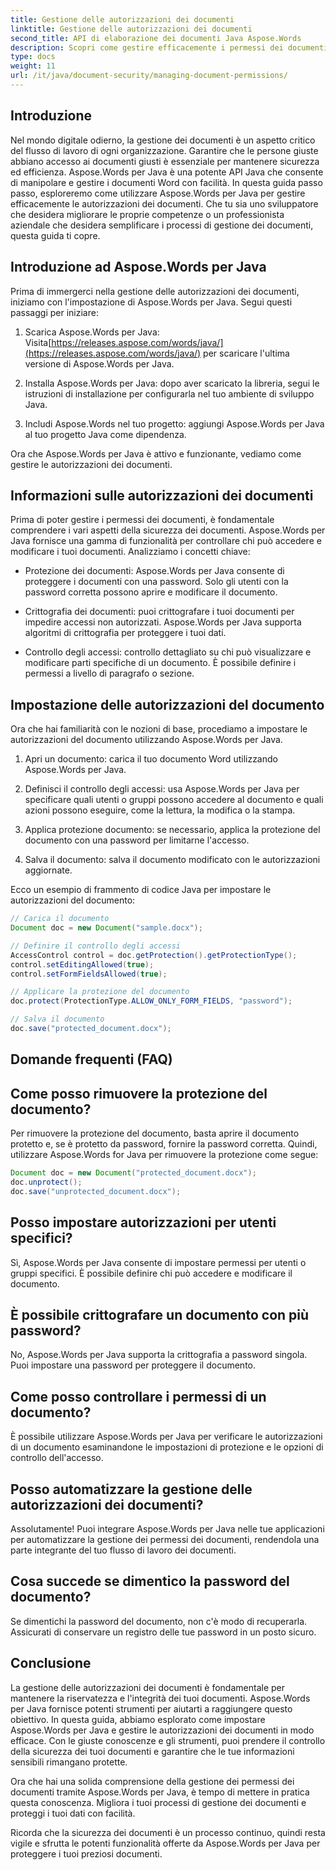 ```yaml
---
title: Gestione delle autorizzazioni dei documenti
linktitle: Gestione delle autorizzazioni dei documenti
second_title: API di elaborazione dei documenti Java Aspose.Words
description: Scopri come gestire efficacemente i permessi dei documenti usando Aspose.Words per Java. Questa guida completa fornisce istruzioni dettagliate ed esempi di codice sorgente.
type: docs
weight: 11
url: /it/java/document-security/managing-document-permissions/
---
```


## Introduzione

Nel mondo digitale odierno, la gestione dei documenti è un aspetto critico del flusso di lavoro di ogni organizzazione. Garantire che le persone giuste abbiano accesso ai documenti giusti è essenziale per mantenere sicurezza ed efficienza. Aspose.Words per Java è una potente API Java che consente di manipolare e gestire i documenti Word con facilità. In questa guida passo passo, esploreremo come utilizzare Aspose.Words per Java per gestire efficacemente le autorizzazioni dei documenti. Che tu sia uno sviluppatore che desidera migliorare le proprie competenze o un professionista aziendale che desidera semplificare i processi di gestione dei documenti, questa guida ti copre.

## Introduzione ad Aspose.Words per Java

Prima di immergerci nella gestione delle autorizzazioni dei documenti, iniziamo con l'impostazione di Aspose.Words per Java. Segui questi passaggi per iniziare:

1.  Scarica Aspose.Words per Java: Visita[https://releases.aspose.com/words/java/](https://releases.aspose.com/words/java/) per scaricare l'ultima versione di Aspose.Words per Java.

2. Installa Aspose.Words per Java: dopo aver scaricato la libreria, segui le istruzioni di installazione per configurarla nel tuo ambiente di sviluppo Java.

3. Includi Aspose.Words nel tuo progetto: aggiungi Aspose.Words per Java al tuo progetto Java come dipendenza.

Ora che Aspose.Words per Java è attivo e funzionante, vediamo come gestire le autorizzazioni dei documenti.

## Informazioni sulle autorizzazioni dei documenti

Prima di poter gestire i permessi dei documenti, è fondamentale comprendere i vari aspetti della sicurezza dei documenti. Aspose.Words per Java fornisce una gamma di funzionalità per controllare chi può accedere e modificare i tuoi documenti. Analizziamo i concetti chiave:

- Protezione dei documenti: Aspose.Words per Java consente di proteggere i documenti con una password. Solo gli utenti con la password corretta possono aprire e modificare il documento.

- Crittografia dei documenti: puoi crittografare i tuoi documenti per impedire accessi non autorizzati. Aspose.Words per Java supporta algoritmi di crittografia per proteggere i tuoi dati.

- Controllo degli accessi: controllo dettagliato su chi può visualizzare e modificare parti specifiche di un documento. È possibile definire i permessi a livello di paragrafo o sezione.

## Impostazione delle autorizzazioni del documento

Ora che hai familiarità con le nozioni di base, procediamo a impostare le autorizzazioni del documento utilizzando Aspose.Words per Java.

1. Apri un documento: carica il tuo documento Word utilizzando Aspose.Words per Java.

2. Definisci il controllo degli accessi: usa Aspose.Words per Java per specificare quali utenti o gruppi possono accedere al documento e quali azioni possono eseguire, come la lettura, la modifica o la stampa.

3. Applica protezione documento: se necessario, applica la protezione del documento con una password per limitarne l'accesso.

4. Salva il documento: salva il documento modificato con le autorizzazioni aggiornate.

Ecco un esempio di frammento di codice Java per impostare le autorizzazioni del documento:

```java
// Carica il documento
Document doc = new Document("sample.docx");

// Definire il controllo degli accessi
AccessControl control = doc.getProtection().getProtectionType();
control.setEditingAllowed(true);
control.setFormFieldsAllowed(true);

// Applicare la protezione del documento
doc.protect(ProtectionType.ALLOW_ONLY_FORM_FIELDS, "password");

// Salva il documento
doc.save("protected_document.docx");
```

## Domande frequenti (FAQ)

## Come posso rimuovere la protezione del documento?

Per rimuovere la protezione del documento, basta aprire il documento protetto e, se è protetto da password, fornire la password corretta. Quindi, utilizzare Aspose.Words for Java per rimuovere la protezione come segue:

```java
Document doc = new Document("protected_document.docx");
doc.unprotect();
doc.save("unprotected_document.docx");
```

## Posso impostare autorizzazioni per utenti specifici?

Sì, Aspose.Words per Java consente di impostare permessi per utenti o gruppi specifici. È possibile definire chi può accedere e modificare il documento.

## È possibile crittografare un documento con più password?

No, Aspose.Words per Java supporta la crittografia a password singola. Puoi impostare una password per proteggere il documento.

## Come posso controllare i permessi di un documento?

È possibile utilizzare Aspose.Words per Java per verificare le autorizzazioni di un documento esaminandone le impostazioni di protezione e le opzioni di controllo dell'accesso.

## Posso automatizzare la gestione delle autorizzazioni dei documenti?

Assolutamente! Puoi integrare Aspose.Words per Java nelle tue applicazioni per automatizzare la gestione dei permessi dei documenti, rendendola una parte integrante del tuo flusso di lavoro dei documenti.

## Cosa succede se dimentico la password del documento?

Se dimentichi la password del documento, non c'è modo di recuperarla. Assicurati di conservare un registro delle tue password in un posto sicuro.

## Conclusione

La gestione delle autorizzazioni dei documenti è fondamentale per mantenere la riservatezza e l'integrità dei tuoi documenti. Aspose.Words per Java fornisce potenti strumenti per aiutarti a raggiungere questo obiettivo. In questa guida, abbiamo esplorato come impostare Aspose.Words per Java e gestire le autorizzazioni dei documenti in modo efficace. Con le giuste conoscenze e gli strumenti, puoi prendere il controllo della sicurezza dei tuoi documenti e garantire che le tue informazioni sensibili rimangano protette.

Ora che hai una solida comprensione della gestione dei permessi dei documenti tramite Aspose.Words per Java, è tempo di mettere in pratica questa conoscenza. Migliora i tuoi processi di gestione dei documenti e proteggi i tuoi dati con facilità.

Ricorda che la sicurezza dei documenti è un processo continuo, quindi resta vigile e sfrutta le potenti funzionalità offerte da Aspose.Words per Java per proteggere i tuoi preziosi documenti.